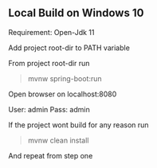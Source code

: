 ## Local Build on Windows 10

Requirement: Open-Jdk 11

Add project root-dir to PATH variable

From project root-dir run 

> mvnw spring-boot:run

Open browser on localhost:8080

User: admin
Pass: admin

If the project wont build for any reason run

> mvnw clean install

And repeat from step one

